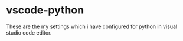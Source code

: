 # vscode-python

These are the my settings which i have configured for python in visual studio code editor.
